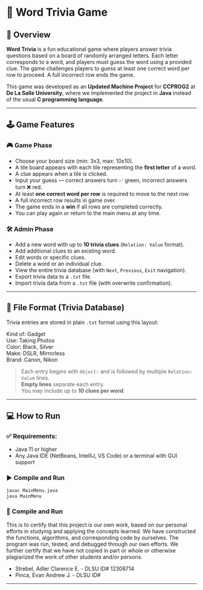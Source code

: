 # 📘 Word Trivia Game

## 📌 Overview

**Word Trivia** is a fun educational game where players answer trivia questions based on a board of randomly arranged letters. Each letter corresponds to a word, and players must guess the word using a provided clue. The game challenges players to guess at least one correct word per row to proceed. A full incorrect row ends the game.

This game was developed as an **Updated Machine Project** for **CCPROG2** at **De La Salle University**, where we implemented the project in **Java** instead of the usual **C programming language**.

---

## 🕹️ Game Features

### 🎮 Game Phase
- Choose your board size (min: 3x3, max: 10x10).
- A tile board appears with each tile representing the **first letter** of a word.
- A clue appears when a tile is clicked.
- Input your guess — correct answers turn ✅ green, incorrect answers turn ❌ red.
- At least **one correct word per row** is required to move to the next row.
- A full incorrect row results in game over.
- The game ends in a **win** if all rows are completed correctly.
- You can play again or return to the main menu at any time.

### 🛠️ Admin Phase
- Add a new word with up to **10 trivia clues** (`Relation: Value` format).
- Add additional clues to an existing word.
- Edit words or specific clues.
- Delete a word or an individual clue.
- View the entire trivia database (with `Next`, `Previous`, `Exit` navigation).
- Export trivia data to a `.txt` file.
- Import trivia data from a `.txt` file (with overwrite confirmation).

---

## 📂 File Format (Trivia Database)

Trivia entries are stored in plain `.txt` format using this layout:

Kind of: Gadget  
Use: Taking Photos  
Color: Black, Silver  
Make: DSLR, Mirrorless  
Brand: Canon, Nikon  

> Each entry begins with `Object:` and is followed by multiple `Relation: Value` lines.  
> **Empty lines** separate each entry.  
> You may include up to **10 clues per word**.

---

## 💻 How to Run

### ✅ Requirements:
- Java 11 or higher
- Any Java IDE (NetBeans, IntelliJ, VS Code) or a terminal with GUI support

### ▶️ Compile and Run
```bash
javac MainMenu.java 
java MainMenu
```
### 👷 Compile and Run
This is to certify that this project is our own work, based on our personal efforts in studying and applying the concepts learned. We have constructed the functions, algorithms, and corresponding code by ourselves. The program was run, tested, and debugged through our own efforts. We further certify that we have not copied in part or whole or otherwise plagiarized the work of other students and/or persons.

- Strebel, Adler Clarence E. - DLSU ID# 12308714
- Pinca, Evan Andrew J. - DLSU ID# <ID NUM>

---
